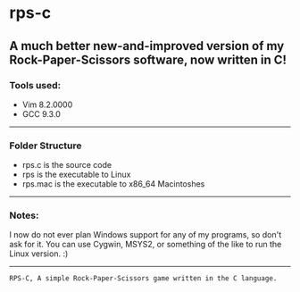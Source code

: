 # rps-c
A much better new-and-improved version of my Rock-Paper-Scissors software, now written in C!
-----------------------------------------------------------------------------------------------------------------------------------------
### Tools used:

* Vim 8.2.0000
* GCC 9.3.0
-----------------------------------------------------------------------------------------------------------------------------------------
### Folder Structure

* rps.c is the source code
* rps is the executable to Linux
* rps.mac is the executable to x86_64 Macintoshes
-----------------------------------------------------------------------------------------------------------------------------------------
### Notes:

I now do not ever plan Windows support for any of my programs, so don't ask for it. You can use Cygwin, MSYS2, or something of the like to run the Linux version. :)

-----------------------------------------------------------------------------------------------------------------------------------------
    RPS-C, A simple Rock-Paper-Scissors game written in the C language.
